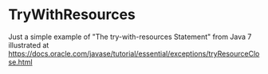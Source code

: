 # TryWithResources
Just a simple example of "The try-with-resources Statement" from Java 7 illustrated at https://docs.oracle.com/javase/tutorial/essential/exceptions/tryResourceClose.html

